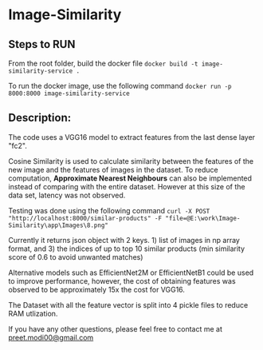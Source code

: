 # Image-Similarity

## Steps to RUN
From the root folder, build the docker file 
`docker build -t image-similarity-service .`

To run the docker image, use the following command
`docker run -p 8000:8000 image-similarity-service`

## Description:

The code uses a VGG16 model to extract features from the last dense layer "fc2". 

Cosine Similarity is used to calculate similarity between the features of the new image and the features of images in the dataset. 
To reduce computation, <b>Approximate Nearest Neighbours</b> can also be implemented instead of comparing with the entire dataset. However at this size of the data set, latency was not observed. 

Testing was done using the following command 
`curl -X POST "http://localhost:8000/similar-products" -F "file=@E:\work\Image-Similarity\app\Images\8.png"`

Currently it returns json object with 2 keys. 1) list of images in np array format, and 3) the indices of up to top 10 similar products (min similarity score of 0.6 to avoid unwanted matches)

Alternative models such as EfficientNet2M or EfficientNetB1 could be used to improve performance, however, the cost of obtaining features was observed to be approximately 15x the cost for VGG16. 

The Dataset with all the feature vector is split into 4 pickle files to reduce RAM utlization. 

If you have any other questions, please feel free to contact me at preet.modi00@gmail.com


